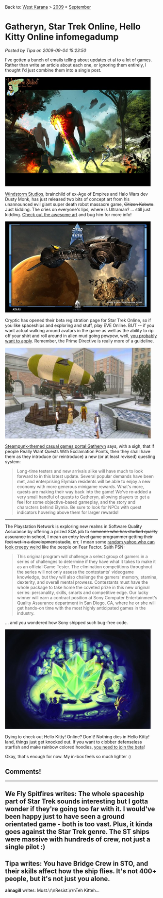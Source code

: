 Back to: [West Karana](/posts/westkarana.md) > [2009](/posts/2009/westkarana.md) > [September](./westkarana.md)
# Gatheryn, Star Trek Online, Hello Kitty Online infomegadump

*Posted by Tipa on 2009-09-04 15:23:50*

I've gotten a bunch of emails telling about updates et al to a lot of games. Rather than write an article about each one, or ignoring them entirely, I thought I'd just combine them into a single post.

![Concept art from Windstorm Studios](../../../uploads/2009/09/ws_concept2_1024x768-480x360.jpg "Concept art from Windstorm Studios")

[Windstorm Studios](http://www.windstormstudios.com/), brainchild of ex-Age of Empires and Halo Wars dev Dusty Monk, has just released two bits of concept art from his unannounced evil giant super death robot massacre game, ~~Citizen Kabuto~~. Just kidding. The cries on everyone's lips, where is Ultraman? ... still just kidding. [Check out the awesome art](http://www.windstormstudios.com/downloads.html) and bug him for more info!

![Star Trek Online](../../../uploads/2009/09/Wallpaper-010-1680x1050-480x300.jpg "Star Trek Online")

Cryptic has opened their beta registration page for Star Trek Online, so if you like spaceships and exploring and stuff, play EVE Online. BUT -- if you want actual walking around avatars in the game as well as the ability to rip off your shirt and roll around in alien mud going pewpew, well, [you probably want to apply](http://www.startrekonline.com/preview_application). Remember, the Prime Directive is really more of a guideline.

![Gatheryn](../../../uploads/2009/09/main-480x299.jpg "Gatheryn")

[Steampunk-themed casual games portal Gatheryn](http://www.mindfusegames.com/) says, with a sigh, that if people Really Want Quests With Exclamation Points, then they shall have them as they introduce (or reintroduce) a new (or at least revised) questing system:


> Long-time testers and new arrivals alike will have much to look forward to in this latest update. Several popular demands have been met, and enterprising Elymian residents will be able to enjoy a new economy with more generous minigame rewards. What's more, quests are making their way back into the game! We've re-added a very small handful of quests to Gatheryn, allowing players to get a feel for some objective-based gameplay, and the story and characters behind Elymia. Be sure to look for NPCs with quest indicators hovering above them for larger rewards!



---

The Playstation Network is exploring new realms in Software Quality Assurance by offering a prized SQA job to ~~someone who has studied quality assurance in school~~, I mean ~~an entry level game programmer getting their feet wet in a development studio~~, err, I mean some [random yahoo who can look creepy weird](http://www.us.playstation.com/psn/TheTester) like the people on Fear Factor. Saith PSN:


> This original program will challenge a select group of gamers in a series of challenges to determine if they have what it takes to make it as an official Game Tester. The elimination competitions throughout the series will not only assess the contestants' videogame knowledge, but they will also challenge the gamers' memory, stamina, dexterity, and overall mental prowess. Contestants must have the whole package to take home the coveted prize in this new original series: personality, skills, smarts and competitive edge. Our lucky winner will earn a contract position at Sony Computer Entertainment's Quality Assurance department in San Diego, CA, where he or she will get hands-on time with the most highly anticipated games in the industry.



... and you wondered how Sony shipped such bug-free code.

![Ooooh! Shiny crystals!](../../../uploads/2009/09/art_0013_colored2-480x328.jpg "Ooooh! Shiny crystals!")

Dying to check out Hello Kitty! Online? Don't! Nothing dies in Hello Kitty! land, things just get knocked out. If you want to clobber defenseless starfish and make rainbow colored hoodies, [you need to join the beta](http://www.hko.aeriagames.com/)!

Okay, that's enough for now. My in-box feels so much lighter :)

## Comments!
---
**We Fly Spitfires** writes: The whole spaceship part of Star Trek sounds interesting but I gotta wonder if they're going too far with it. I would've been happy just to have seen a ground orientated game - both is too vast. Plus, it kinda goes against the Star Trek genre. The ST ships were massive with hundreds of crew, not just a single pilot :)
---
**Tipa** writes: You have Bridge Crew in STO, and their skills affect how the ship flies. It's not 400+ people, but it's not just you alone.
---
**almagill** writes: Must.\r\nResist.\r\nTeh Kitteh...
